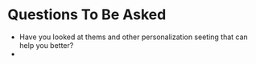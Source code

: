 # Questions To Be Asked
- Have you looked at thems and other personalization seeting that can help you better?
- 
